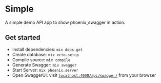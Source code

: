 # Simple

A simple demo API app to show phoenix_swagger in action.

## Get started

 * Install dependencies: `mix deps.get`
 * Create database: `mix ecto.setup`
 * Compile source: `mix compile`
 * Generate Swagger: `mix swagger`
 * Start Server: `mix phoenix.server`
 * Open SwaggerUI: visit [`localhost:4000/api/swagger/`](http://localhost:4000/api/swagger/) from your browser
